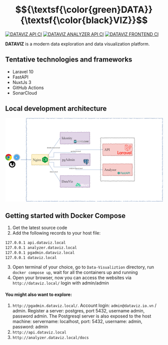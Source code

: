 # $${\textsf{\color{green}DATA}}{\textsf{\color{black}VIZ}}$$

[![DATAVIZ API CI](https://github.com/ngtrdai/Data-Visualization/actions/workflows/backend-ci.yaml/badge.svg)](https://github.com/ngtrdai/Data-Visualization/actions/workflows/backend-ci.yaml)
[![DATAVIZ ANALYZER API CI](https://github.com/ngtrdai/Data-Visualization/actions/workflows/analyzer-ci.yaml/badge.svg)](https://github.com/ngtrdai/Data-Visualization/actions/workflows/analyzer-ci.yaml)
[![DATAVIZ FRONTEND CI](https://github.com/ngtrdai/Data-Visualization/actions/workflows/frontend-ci.yaml/badge.svg)](https://github.com/ngtrdai/Data-Visualization/actions/workflows/frontend-ci.yaml)

**DATAVIZ** is a modern data exploration and data visualization platform.
## Tentative technologies and frameworks
- Laravel 10
- FastAPI
- NuxtJs 3
- GitHub Actions
- SonarCloud
## Local development architecture
![DataViz - local development architecture](https://github.com/ngtrdai/Data-Visualization/blob/main/DataViz-Architecture.png)
## Getting started with Docker Compose
1. Get the latest source code
2. Add the following records to your host file: 
```
127.0.0.1 api.dataviz.local
127.0.0.1 analyzer.dataviz.local
127.0.0.1 pgadmin.dataviz.local
127.0.0.1 dataviz.local
```
3. Open terminal of your choice, go to `Data-Visualiztion` directory, run `docker compose up`, wait for all the containers up and running
4. Open your browser, now you can access the websites via `http://dataviz.local/` login with admin/admin
#### You might also want to explore:
1. `http://pgadmin.dataviz.local/`. Account login: `admin@dataviz.io.vn` / admin. Register a server: postgres, port 5432, username admin, password admin. The Postgresql server is also exposed to the host machine: servername: localhost, port: 5432, username: admin, password: admin
2. `http://api.dataviz.local`
3. `http://analyzer.dataviz.local/docs`
